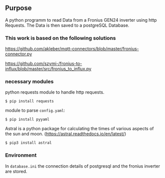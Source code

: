## Purpose

A python programm to read Data from a Fronius GEN24 inverter using http Requests.
The Data is then saved to a postgreSQL Database.

### This work is based on the following solutions

https://github.com/akleber/mqtt-connectors/blob/master/fronius-connector.py

https://github.com/szymi-/fronius-to-influx/blob/master/src/fronius_to_influx.py

### necessary modules

python requests module to handle http requests.

    $ pip install requests

module to parse `config.yaml`:

    $ pip install pyyaml

Astral is a python package for calculating the times of various aspects of the sun and moon.
(https://astral.readthedocs.io/en/latest/)

    $ pip3 install astral

### Environment

In `database.ini` the connection details of postgresql and the fronius inverter are stored.
